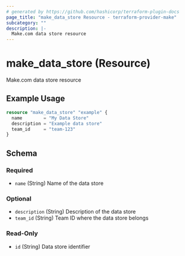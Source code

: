 ```yaml
---
# generated by https://github.com/hashicorp/terraform-plugin-docs
page_title: "make_data_store Resource - terraform-provider-make"
subcategory: ""
description: |-
  Make.com data store resource
---
```


# make_data_store (Resource)

Make.com data store resource

## Example Usage

```terraform
resource "make_data_store" "example" {
  name        = "My Data Store"
  description = "Example data store"
  team_id     = "team-123"
}
```

<!-- schema generated by tfplugindocs -->
## Schema

### Required

- `name` (String) Name of the data store

### Optional

- `description` (String) Description of the data store
- `team_id` (String) Team ID where the data store belongs

### Read-Only

- `id` (String) Data store identifier
